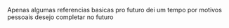 Apenas algumas referencias basicas pro futuro dei um tempo por motivos pessoais desejo completar no futuro
